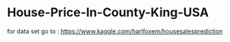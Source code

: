 # House-Price-In-County-King-USA

for data set go to : https://www.kaggle.com/harlfoxem/housesalesprediction
